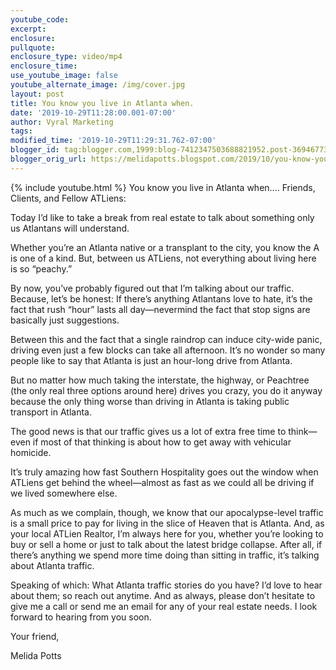 ```yaml
---
youtube_code:
excerpt:
enclosure:
pullquote:
enclosure_type: video/mp4
enclosure_time:
use_youtube_image: false
youtube_alternate_image: /img/cover.jpg
layout: post
title: You know you live in Atlanta when.
date: '2019-10-29T11:28:00.001-07:00'
author: Vyral Marketing
tags:
modified_time: '2019-10-29T11:29:31.762-07:00'
blogger_id: tag:blogger.com,1999:blog-7412347503688821952.post-3694677329114981055
blogger_orig_url: https://melidapotts.blogspot.com/2019/10/you-know-you-live-in-atlanta-when.html
---
```

{% include youtube.html %}
You know you live in Atlanta when….
Friends, Clients, and Fellow ATLiens:

Today I’d like to take a break from real estate to talk about something only us Atlantans will understand.

Whether you’re an Atlanta native or a transplant to the city, you know the A is one of a kind. But, between us ATLiens, not everything about living here is so “peachy.”

By now, you’ve probably figured out that I’m talking about our traffic. Because, let’s be honest: If there’s anything Atlantans love to hate, it’s the fact that rush “hour” lasts all day—nevermind the fact that stop signs are basically just suggestions.

Between this and the fact that a single raindrop can induce city-wide panic, driving even just a few blocks can take all afternoon. It’s no wonder so many people like to say that Atlanta is just an hour-long drive from Atlanta.

But no matter how much taking the interstate, the highway, or Peachtree (the only real three options around here) drives you crazy, you do it anyway because the only thing worse than driving in Atlanta is taking public transport in Atlanta.

The good news is that our traffic gives us a lot of extra free time to think—even if most of that thinking is about how to get away with vehicular homicide.

It’s truly amazing how fast Southern Hospitality goes out the window when ATLiens get behind the wheel—almost as fast as we could all be driving if we lived somewhere else.

As much as we complain, though, we know that our apocalypse-level traffic is a small price to pay for living in the slice of Heaven that is Atlanta. And, as your local ATLien Realtor, I’m always here for you, whether you’re looking to buy or sell a home or just to talk about the latest bridge collapse. After all, if there’s anything we spend more time doing than sitting in traffic, it’s talking about Atlanta traffic.

Speaking of which: What Atlanta traffic stories do you have? I’d love to hear about them; so reach out anytime. And as always, please don’t hesitate to give me a call or send me an email for any of your real estate needs. I look forward to hearing from you soon.

Your friend,

Melida Potts
